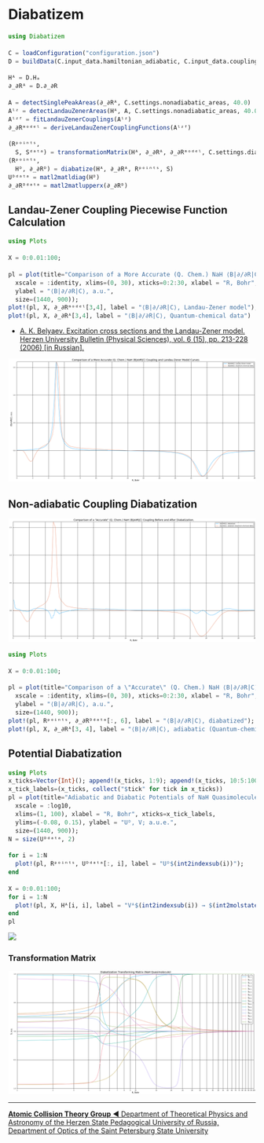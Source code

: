 # Diabatizem

```Julia
using Diabatizem

C = loadConfiguration("configuration.json")
D = buildData(C.input_data.hamiltonian_adiabatic, C.input_data.coupling_∂_∂R_adiabatic, C.settings.interpolation)

Hᴬ = D.Hₐ
∂_∂Rᴬ = D.∂_∂R

A = detectSinglePeakAreas(∂_∂Rᴬ, C.settings.nonadiabatic_areas, 40.0)
Aˡᶻ = detectLandauZenerAreas(Hᴬ, A, C.settings.nonadiabatic_areas, 40.0)
Aˡᶻᶠ = fitLandauZenerCouplings(Aˡᶻ)
∂_∂Rᵐᵒᵈᵉˡ = deriveLandauZenerCouplingFunctions(Aˡᶻᶠ)

(Rᵖᵒⁱⁿᵗˢ,
  S, Sᵈᵃᵗᵃ) = transformationMatrix(Hᴬ, ∂_∂Rᴬ, ∂_∂Rᵐᵒᵈᵉˡ, C.settings.diabatization)
(Rᵖᵒⁱⁿᵗˢ,
  Hᴰ, ∂_∂Rᴰ) = diabatize(Hᴬ, ∂_∂Rᴬ, Rᵖᵒⁱⁿᵗˢ, S)
Uᴰᵈᵃᵗᵃ = matl2matldiag(Hᴰ)
∂_∂Rᴰᵈᵃᵗᵃ = matl2matlupperx(∂_∂Rᴰ)
```

## Landau-Zener Coupling Piecewise Function Calculation
```Julia
using Plots

X = 0:0.01:100;

pl = plot(title="Comparison of a More Accurate (Q. Chem.) NaH ⟨B|∂/∂R|C⟩ Coupling and Landau-Zener Model Curves",
  xscale = :identity, xlims=(0, 30), xticks=0:2:30, xlabel = "R, Bohr",
  ylabel = "⟨B|∂/∂R|C⟩, a.u.",
  size=(1440, 900));
plot!(pl, X, ∂_∂Rᵐᵒᵈᵉˡ[3,4], label = "⟨B|∂/∂R|C⟩, Landau-Zener model");
plot!(pl, X, ∂_∂Rᴬ[3,4], label = "⟨B|∂/∂R|C⟩, Quantum-chemical data")
```

* [A. K. Belyaev. Excitation cross sections and the Landau-Zener model. Herzen University Bulletin (Physical Sciences), vol. 6 (15), pp. 213-228 (2006) [in Russian].](http://cyberleninka.ru/article/n/sechenie-vozbuzhdeniya-i-model-landau-zinera)

![Comparison of a More Accurate (Q. Chem.) NaH ⟨B|∂/∂R|C⟩ Coupling and Landau-Zener Model Curves](doc/ddrBC_NaH_comparison.png?raw=true "Comparison of a More Accurate (Q. Chem.) NaH ⟨B|∂/∂R|C⟩ Coupling and Landau-Zener Model Curves")

## Non-adiabatic Coupling Diabatization
![Comparison of an Accurate (Q. Chem.) NaH ⟨B|∂/∂R|C⟩ Coupling Before and After Diabatization](doc/ddrBC_NaH_diabatized.png?raw=true "Comparison of an Accurate (Q. Chem.) NaH ⟨B|∂/∂R|C⟩ Coupling Before and After Diabatization")
```Julia
using Plots

X = 0:0.01:100;

pl = plot(title="Comparison of a \"Accurate\" (Q. Chem.) NaH ⟨B|∂/∂R|C⟩ Coupling Before and After Diabatization.",
  xscale = :identity, xlims=(0, 30), xticks=0:2:30, xlabel = "R, Bohr",
  ylabel = "⟨B|∂/∂R|C⟩, a.u.",
  size=(1440, 900));
plot!(pl, Rᵖᵒⁱⁿᵗˢ, ∂_∂Rᴰᵈᵃᵗᵃ[:, 6], label = "⟨B|∂/∂R|C⟩, diabatized");
plot!(pl, X, ∂_∂Rᴬ[3, 4], label = "⟨B|∂/∂R|C⟩, adiabatic (Quantum-chemical data)")
```

## Potential Diabatization
```Julia
using Plots
x_ticks=Vector{Int}(); append!(x_ticks, 1:9); append!(x_ticks, 10:5:100)
x_tick_labels=(x_ticks, collect("$tick" for tick in x_ticks))
pl = plot(title="Adiabatic and Diabatic Potentials of NaH Quasimolecule",
  xscale = :log10,
  xlims=(1, 100), xlabel = "R, Bohr", xticks=x_tick_labels,
  ylims=(-0.08, 0.15), ylabel = "Uᴰ, V; a.u.e.",
  size=(1440, 900));
N = size(Uᴰᵈᵃᵗᵃ, 2)

for i = 1:N
  plot!(pl, Rᵖᵒⁱⁿᵗˢ, Uᴰᵈᵃᵗᵃ[:, i], label = "Uᴰ$(int2indexsub(i))");
end

X = 0:0.01:100;
for i = 1:N
  plot!(pl, X, Hᴬ[i, i], label = "Vᴬ$(int2indexsub(i)) → $(int2molstate(i))");
end
pl
```
![](doc/Uᴰ_NaH_V1_V2_V3_V4_pure_Landau_Zener.png?raw=true)

### Transformation Matrix
![](doc/S_transformation_matrix_NaH.png?raw=true)

---
[**Atomic Collision Theory Group** ◀ Department of Theoretical Physics and Astronomy of the Herzen State Pedagogical University of Russia, Department of Optics of the Saint Petersburg State University](http://quasimol.herzen.spb.ru/who-we-are/research-staff)
